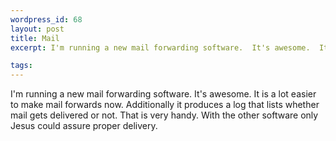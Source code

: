 ```yaml
--- 
wordpress_id: 68
layout: post
title: Mail
excerpt: I'm running a new mail forwarding software.  It's awesome.  It is a lot easier to make mail forwards now.  Additionally it produces a log that lists whether mail gets delivered or not.  That is very handy.  With the other software only Jesus could assure proper delivery.

tags: 
---
```


I'm running a new mail forwarding software.  It's awesome.  It is a lot easier to make mail forwards now.  Additionally it produces a log that lists whether mail gets delivered or not.  That is very handy.  With the other software only Jesus could assure proper delivery.
